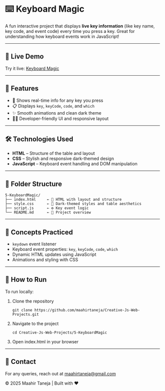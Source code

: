 # ⌨️ Keyboard Magic

A fun interactive project that displays **live key information** (like key name, key code, and event code) every time you press a key. Great for understanding how keyboard events work in JavaScript!

---

## 🚀 Live Demo  
Try it live: [Keyboard Magic](https://maahirtaneja.github.io/Creative-Js-Web-Projects/5-KeyboardMagic)

---

## 📌 Features  
- 🧠 Shows real-time info for any key you press  
- 📋 Displays `key`, `keyCode`, `code`, and `which`  
- ✨ Smooth animations and clean dark theme  
- 🧑‍💻 Developer-friendly UI and responsive layout

---

## 🛠️ Technologies Used  
- **HTML** – Structure of the table and layout  
- **CSS** – Stylish and responsive dark-themed design  
- **JavaScript** – Keyboard event handling and DOM manipulation

---

## 📂 Folder Structure  

```
5-KeyboardMagic/
├── index.html     ← 📄 HTML with layout and structure
├── style.css      ← 🎨 Dark-themed styles and table aesthetics
├── script.js      ← ⚙️ Key event logic
└── README.md      ← 📘 Project overview

```
---

## 🧠 Concepts Practiced  
- `keydown` event listener  
- Keyboard event properties: `key`, `keyCode`, `code`, `which`  
- Dynamic HTML updates using JavaScript  
- Animations and styling with CSS

---

## 📝 How to Run  

To run locally:  
1. Clone the repository  
   ```
   git clone https://github.com/maahirtaneja/Creative-Js-Web-Projects.git
2. Navigate to the project 
     ```
   cd Creative-Js-Web-Projects/5-KeyboardMagic
3.	Open index.html in your browser

---

## 📧 Contact

For any queries, reach out at maahirtaneja@gmail.com

© 2025 Maahir Taneja | Built with ❤️
